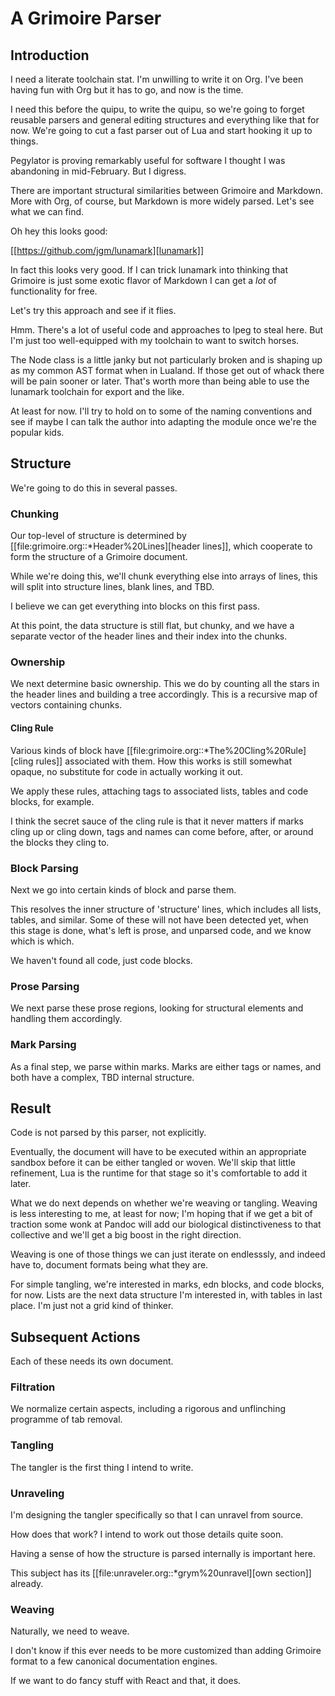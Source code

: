 # A Grimoire Parser

## Introduction

I need a literate toolchain stat. I'm unwilling to write it on
Org. I've been having fun with Org but it has to go, and now is
the time.


I need this before the quipu, to write the quipu, so we're going to
forget reusable parsers and general editing structures and everything
like that for now. We're going to cut a fast parser out of Lua and
start hooking it up to things. 


Pegylator is proving remarkably useful for software I thought I was
abandoning in mid-February. But I digress.


There are important structural similarities between Grimoire and Markdown.
More with Org, of course, but Markdown is more widely parsed. Let's see
what we can find.


Oh hey this looks good:


[[https://github.com/jgm/lunamark][lunamark]]


In fact this looks very good. If I can trick lunamark into thinking that
Grimoire is just some exotic flavor of Markdown I can get a *lot* of 
functionality for free.


Let's try this approach and see if it flies. 


Hmm. There's a lot of useful code and approaches to lpeg to steal here.
But I'm just too well-equipped with my toolchain to want to switch horses.


The Node class is a little janky but not particularly broken and is shaping
up as my common AST format when in Lualand. If those get out of whack there will
be pain sooner or later. That's worth more than being able to use the lunamark
toolchain for export and the like. 


At least for now. I'll try to hold on to some of the naming conventions and see
if maybe I can talk the author into adapting the module once we're the popular
kids. 

## Structure

We're going to do this in several passes. 

### Chunking

Our top-level of structure is determined by [[file:grimoire.org::*Header%20Lines][header lines]], which
cooperate to form the structure of a Grimoire document.


While we're doing this, we'll chunk everything else into arrays
of lines, this will split into structure lines, blank lines,
and TBD. 


I believe we can get everything into blocks on this first pass.


At this point, the data structure is still flat, but chunky, and
we have a separate vector of the header lines and their index
into the chunks. 

### Ownership

We next determine basic ownership. This we do by counting all the stars 
in the header lines and building a tree accordingly. This is a 
recursive map of vectors containing chunks. 

#### Cling Rule

Various kinds of block have [[file:grimoire.org::*The%20Cling%20Rule][cling rules]] associated with them. How this
works is still somewhat opaque, no substitute for code in actually
working it out. 


We apply these rules, attaching tags to associated lists, tables and
code blocks, for example. 


I think the secret sauce of the cling rule is that it never matters if 
marks cling up or cling down, tags and names can come before, after, or
around the blocks they cling to. 

### Block Parsing

Next we go into certain kinds of block and parse them.


This resolves the inner structure of 'structure' lines, which includes
all lists, tables, and similar. Some of these will not have been detected
yet, when this stage is done, what's left is prose, and unparsed code,
and we know which is which. 


We haven't found all code, just code blocks. 

### Prose Parsing

We next parse these prose regions, looking for structural elements and 
handling them accordingly. 

### Mark Parsing

As a final step, we parse within marks. Marks are either tags or names,
and both have a complex, TBD internal structure. 

## Result

Code is not parsed by this parser, not explicitly. 


Eventually, the document will have to be executed within an appropriate 
sandbox before it can be either tangled or woven. We'll skip that little
refinement, Lua is the runtime for that stage so it's comfortable to add 
it later. 


What we do next depends on whether we're weaving or tangling. Weaving
is less interesting to me, at least for now; I'm hoping that if we get a 
bit of traction some wonk at Pandoc will add our biological distinctiveness
to that collective and we'll get a big boost in the right direction. 


Weaving is one of those things we can just iterate on endlesssly, and indeed
have to, document formats being what they are. 


For simple tangling, we're interested in marks, edn blocks, and code blocks,
for now. Lists are the next data structure I'm interested in, with tables in
last place. I'm just not a grid kind of thinker. 



## Subsequent Actions

Each of these needs its own document.

### Filtration

We normalize certain aspects, including a rigorous and unflinching programme of tab removal. 

### Tangling

The tangler is the first thing I intend to write. 

### Unraveling

I'm designing the tangler specifically so that I can unravel from source. 


How does that work? I intend to work out those details quite soon. 


Having a sense of how the structure is parsed internally is important here.


This subject has its [[file:unraveler.org::*grym%20unravel][own section]] already.

### Weaving

Naturally, we need to weave. 


I don't know if this ever needs to be more customized than adding Grimoire 
format to a few canonical documentation engines. 


If we want to do fancy stuff with React and that, it does. 

